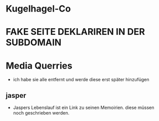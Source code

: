 # Kugelhagel-Co

# FAKE SEITE DEKLARIREN IN DER SUBDOMAIN

# Media Querries

- ich habe sie alle entfernt und werde diese erst später hinzufügen

## jasper

- Jaspers Lebenslauf ist ein Link zu seinen Memoirien.
  diese müssen noch geschrieben werden.
